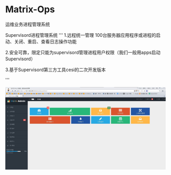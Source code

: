 # Matrix-Ops
运维业务进程管理系统

Supervisord进程管理系统
'''
1.远程统一管理 100台服务器应用程序或进程的启动、关闭、重启、查看日志操作功能

2.安全可靠，限定只能为supervisord管理进程用户权限（我们一般用apps启动 Supervisord）

3.基于Supervisord第三方工具cesi的二次开发版本

'''

![img](https://github.com/Luolired/Matrix_Soc/blob/master/img/222.jpg)
